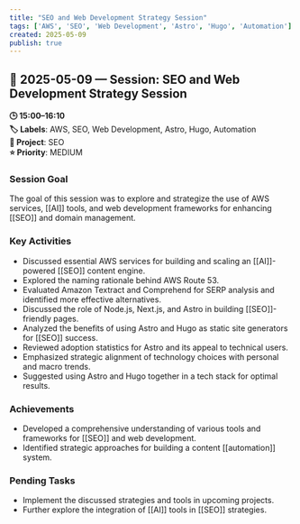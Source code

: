 ```yaml
---
title: "SEO and Web Development Strategy Session"
tags: ['AWS', 'SEO', 'Web Development', 'Astro', 'Hugo', 'Automation']
created: 2025-05-09
publish: true
---
```


## 📅 2025-05-09 — Session: SEO and Web Development Strategy Session

**🕒 15:00–16:10**  
**🏷️ Labels**: AWS, SEO, Web Development, Astro, Hugo, Automation  
**📂 Project**: SEO  
**⭐ Priority**: MEDIUM  


### Session Goal
The goal of this session was to explore and strategize the use of AWS services, [[AI]] tools, and web development frameworks for enhancing [[SEO]] and domain management.

### Key Activities
- Discussed essential AWS services for building and scaling an [[AI]]-powered [[SEO]] content engine.
- Explored the naming rationale behind AWS Route 53.
- Evaluated Amazon Textract and Comprehend for SERP analysis and identified more effective alternatives.
- Discussed the role of Node.js, Next.js, and Astro in building [[SEO]]-friendly pages.
- Analyzed the benefits of using Astro and Hugo as static site generators for [[SEO]] success.
- Reviewed adoption statistics for Astro and its appeal to technical users.
- Emphasized strategic alignment of technology choices with personal and macro trends.
- Suggested using Astro and Hugo together in a tech stack for optimal results.

### Achievements
- Developed a comprehensive understanding of various tools and frameworks for [[SEO]] and web development.
- Identified strategic approaches for building a content [[automation]] system.

### Pending Tasks
- Implement the discussed strategies and tools in upcoming projects.
- Further explore the integration of [[AI]] tools in [[SEO]] strategies.
